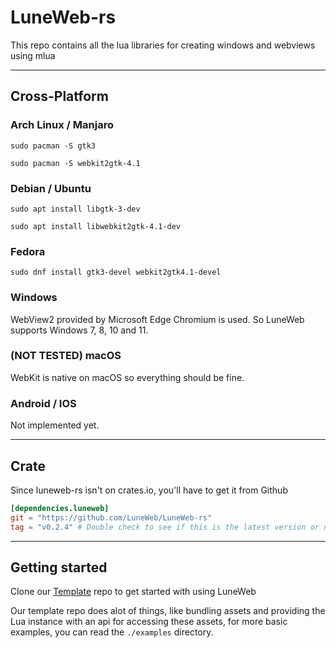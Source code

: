# LuneWeb-rs

This repo contains all the lua libraries for creating windows and webviews using mlua

---

## Cross-Platform

### Arch Linux / Manjaro

`sudo pacman -S gtk3`

`sudo pacman -S webkit2gtk-4.1`

### Debian / Ubuntu

`sudo apt install libgtk-3-dev`

`sudo apt install libwebkit2gtk-4.1-dev`

### Fedora

`sudo dnf install gtk3-devel webkit2gtk4.1-devel`

### Windows

WebView2 provided by Microsoft Edge Chromium is used. So LuneWeb supports Windows 7, 8, 10 and 11.

### (NOT TESTED) macOS

WebKit is native on macOS so everything should be fine.

### Android / IOS

Not implemented yet.

---

## Crate

Since luneweb-rs isn't on crates.io, you'll have to get it from Github

```toml
[dependencies.luneweb]
git = "https://github.com/LuneWeb/LuneWeb-rs"
tag = "v0.2.4" # Double check to see if this is the latest version or not
```

---

## Getting started

Clone our [Template](https://github.com/LuneWeb/LuneWeb-template) repo to get started with using LuneWeb

Our template repo does alot of things, like bundling assets and providing the Lua instance with an api for accessing these assets, for more basic examples, you can read the `./examples` directory.
